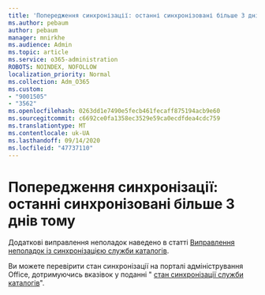 ```yaml
---
title: 'Попередження синхронізації: останні синхронізовані більше 3 днів тому'
ms.author: pebaum
author: pebaum
manager: mnirkhe
ms.audience: Admin
ms.topic: article
ms.service: o365-administration
ROBOTS: NOINDEX, NOFOLLOW
localization_priority: Normal
ms.collection: Adm_O365
ms.custom:
- "9001505"
- "3562"
ms.openlocfilehash: 0263dd1e7490e5fecb461fecaff875194acb9e60
ms.sourcegitcommit: c6692ce0fa1358ec3529e59ca0ecdfdea4cdc759
ms.translationtype: MT
ms.contentlocale: uk-UA
ms.lasthandoff: 09/14/2020
ms.locfileid: "47737110"
---
```

# <a name="sync-warning-last-synced-more-than-3-days-ago"></a>Попередження синхронізації: останні синхронізовані більше 3 днів тому

Додаткові виправлення неполадок наведено в статті [Виправлення неполадок із синхронізацією служби каталогів](https://docs.microsoft.com/office365/enterprise/fix-problems-with-directory-synchronization).

Ви можете перевірити стан синхронізації на порталі адміністрування Office, дотримуючись вказівок у поданні " [стан синхронізації служби каталогів](https://docs.microsoft.com/office365/enterprise/view-directory-synchronization-status)".

